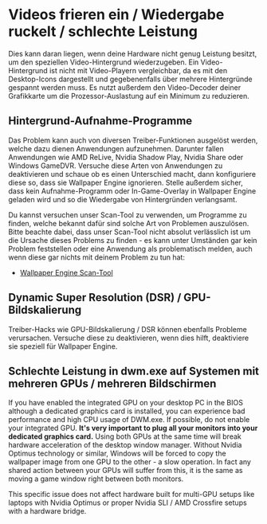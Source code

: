 # Videos frieren ein / Wiedergabe ruckelt / schlechte Leistung

Dies kann daran liegen, wenn deine Hardware nicht genug Leistung besitzt, um den speziellen Video-Hintergrund wiederzugeben. Ein Video-Hintergrund ist nicht mit Video-Playern vergleichbar, da es mit den Desktop-Icons dargestellt und gegebenenfalls über mehrere Hintergründe gespannt werden muss. Es nutzt außerdem den Video-Decoder deiner Grafikkarte um die Prozessor-Auslastung auf ein Minimum zu reduzieren.

## Hintergrund-Aufnahme-Programme
Das Problem kann auch von diversen Treiber-Funktionen ausgelöst werden, welche dazu dienen Anwendungen aufzunehmen. Darunter fallen Anwendungen wie AMD ReLive, Nvidia Shadow Play, Nvidia Share oder Windows GameDVR. Versuche diese Arten von Anwendungen zu deaktivieren und schaue ob es einen Unterschied macht, dann konfiguriere diese so, dass sie Wallpaper Engine ignorieren. Stelle außerdem sicher, dass kein Aufnahme-Programm oder In-Game-Overlay in Wallpaper Engine geladen wird und so die Wiedergabe von Hintergründen verlangsamt.

Du kannst versuchen unser Scan-Tool zu verwenden, um Programme zu finden, welche bekannt dafür sind solche Art von Problemen auszulösen. Bitte beachte dabei, dass unser Scan-Tool nicht absolut verlässlich ist um die Ursache dieses Problems zu finden - es kann unter Umständen gar kein Problem feststellen oder eine Anwendung als problematisch melden, auch wenn diese gar nichts mit deinem Problem zu tun hat:

* [Wallpaper Engine Scan-Tool](/debug/scantool.html)

## Dynamic Super Resolution (DSR) / GPU-Bildskalierung
Treiber-Hacks wie GPU-Bildskalierung / DSR können ebenfalls Probleme verursachen. Versuche diese zu deaktivieren, wenn dies hilft, deaktiviere sie speziell für Wallpaper Engine.

## Schlechte Leistung in dwm.exe auf Systemen mit mehreren GPUs / mehreren Bildschirmen
If you have enabled the integrated GPU on your desktop PC in the BIOS although a dedicated graphics card is installed, you can experience bad performance and high CPU usage of DWM.exe. If possible, do not enable your integrated GPU. **It's very important to plug all your monitors into your dedicated graphics card.** Using both GPUs at the same time will break hardware acceleration of the desktop window manager. Without Nvidia Optimus technology or similar, Windows will be forced to copy the wallpaper image from one GPU to the other - a slow operation. In fact any shared action between your GPUs will suffer from this, it is the same as moving a game window right between both monitors.

This specific issue does not affect hardware built for multi-GPU setups like laptops with Nvidia Optimus or proper Nvidia SLI / AMD Crossfire setups with a hardware bridge.
